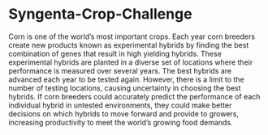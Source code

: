 # Syngenta-Crop-Challenge
Corn is one of the world’s most important crops. Each year corn breeders create new products known as experimental hybrids by finding the best combination of genes that result in high yielding hybrids. These experimental hybrids are planted in a diverse set of locations where their performance is measured over several years. The best hybrids are advanced each year to be tested again. However, there is a limit to the number of testing locations, causing uncertainty in choosing the best hybrids. If corn breeders could accurately predict the performance of each individual hybrid in untested environments, they could make better decisions on which hybrids to move forward and provide to growers, increasing productivity to meet the world’s growing food demands.
